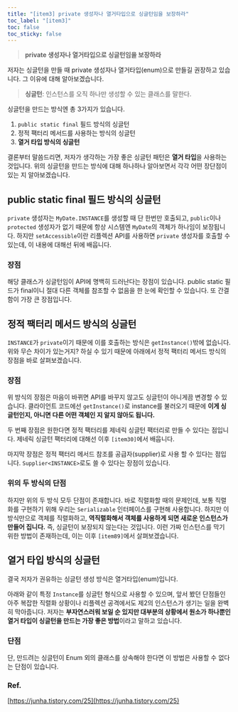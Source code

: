 ```yaml
---
title: "[item3] private 생성자나 열거타입으로 싱글턴임을 보장하라"
toc_label: "[item3]"
toc: false
toc_sticky: false
---
```


> **private 생성자나 열거타입으로 싱글턴임을 보장하라**

저자는 싱글턴을 만들 때 private 생성자나 열거타입(enum)으로 만들길 권장하고 있습니다. 그 이유에 대해 알아보겠습니다.
> **싱글턴**: 인스턴스를 오직 하나만 생성할 수 있는 클래스를 말한다.

싱글턴을 만드는 방식엔 총 3가지가 있습니다.
1. `public static final` 필드 방식의 싱글턴
2. 정적 팩터리 메서드를 사용하는 방식의 싱글턴
3. **열거 타입 방식의 싱글턴**

결론부터 말씀드리면, 저자가 생각하는 가장 좋은 싱글턴 패턴은 **열거 타입**을 사용하는 것입니다. 위의 싱글턴을 만드는 방식에 대해 하나하나 알아보면서 각각 어떤 장단점이 있는 지 알아보겠습니다.

## public static final 필드 방식의 싱글턴
<script src="https://gist.github.com/gusah009/1f7e3efcc5f36fc28483f8afb7c35509.js"></script>

`private` 생성자는 `MyDate.INSTANCE`를 생성할 때 단 한번만 호출되고, `public`이나 `protected` 생성자가 없기 때문에 항상 시스템엔 `MyDate`의 객체가 하나임이 보장됩니다. 하지만 `setAccessible`이란 리플렉션 API를 사용하면 `private` 생성자를 호출할 수 있는데, 이 내용에 대해선 뒤에 배웁니다.

### 장점
해당 클래스가 싱글턴임이 API에 명백히 드러난다는 장점이 있습니다. public static 필드가 final이니 절대 다른 객체를 참조할 수 없음을 한 눈에 확인할 수 있습니다. 또 간결함이 가장 큰 장점입니다.

## 정적 팩터리 메서드 방식의 싱글턴
<script src="https://gist.github.com/gusah009/f15488726c7055f44b64a15b22aa36e8.js"></script>

`INSTANCE`가 `private`이기 때문에 이를 호출하는 방식은 `getInstance()`밖에 없습니다. 위와 무슨 차이가 있는거지? 하실 수 있기 때문에 아래에서 정적 팩터리 메서드 방식의 장점을 바로 살펴보겠습니다.

### 장점
위 방식의 장점은 마음이 바뀌면 API를 바꾸지 않고도 싱글턴이 아니게끔 변경할 수 있습니다. 클라이언트 코드에선 `getInstance()`로 instance를 불러오기 때문에 **이게 싱글턴인지, 아니면 다른 어떤 객체인 지 알지 않아도 됩니다.** 

두 번째 장점은 원한다면 정적 팩터리를 제네릭 싱글턴 팩터리로 만들 수 있다는 점입니다. 제네릭 싱글턴 팩터리에 대해선 이후 `[item30]`에서 배웁니다.

마지막 장점은 정적 팩터리 메서드 참조를 공급자(supplier)로 사용 할 수 있다는 점입니다. `Supplier<INSTANCE>`로도 쓸 수 있다는 장점이 있습니다.

### 위의 두 방식의 단점
하지만 위의 두 방식 모두 단점이 존재합니다. 바로 직렬화할 때의 문제인데, 보통 직렬화를 구현하기 위해 우리는 `Serializable` 인터페이스를 구현해 사용합니다. 하지만 이 방식만으로 객체를 직렬화하고, **역직렬화해서 객체를 사용하게 되면 새로운 인스턴스가 만들어 집니다.** 즉, 싱글턴이 보장되지 않는다는 것입니다. 이런 가짜 인스턴스를 막기 위한 방법이 존재하는데, 이는 이후 `[item89]`에서 살펴보겠습니다.

## 열거 타입 방식의 싱글턴
결국 저자가 권유하는 싱글턴 생성 방식은 열거타입(enum)입니다.
<script src="https://gist.github.com/gusah009/cf50a9e2ae0ac18e94878b508448be7e.js"></script>

아래와 같이 특정 `Instance`를 싱글턴 형식으로 사용할 수 있으며, 앞서 봤던 단점들인 아주 복잡한 직렬화 상황이나 리플렉션 공격에서도 제2의 인스턴스가 생기는 일을 완벽히 막아줍니다. 저자는 **부자연스러워 보일 순 있지만 대부분의 상황에서 원소가 하나뿐인 열거 타입이 싱글턴을 만드는 가장 좋은 방법**이라고 말하고 있습니다.

### 단점
단, 만드려는 싱글턴이 Enum 외의 클래스를 상속해야 한다면 이 방법은 사용할 수 없다는 단점이 있습니다.

### Ref.
[https://junha.tistory.com/25](https://junha.tistory.com/25)